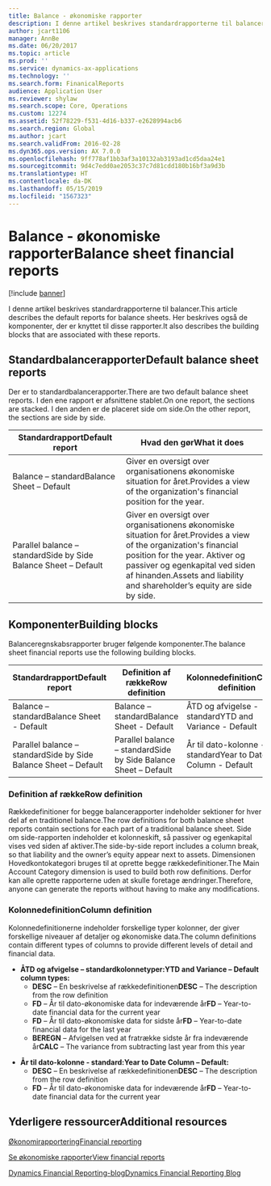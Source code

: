 ```yaml
---
title: Balance - økonomiske rapporter
description: I denne artikel beskrives standardrapporterne til balancer. Her beskrives også de komponenter, der er knyttet til disse rapporter.
author: jcart1106
manager: AnnBe
ms.date: 06/20/2017
ms.topic: article
ms.prod: ''
ms.service: dynamics-ax-applications
ms.technology: ''
ms.search.form: FinanicalReports
audience: Application User
ms.reviewer: shylaw
ms.search.scope: Core, Operations
ms.custom: 12274
ms.assetid: 52f78229-f531-4d16-b337-e2628994acb6
ms.search.region: Global
ms.author: jcart
ms.search.validFrom: 2016-02-28
ms.dyn365.ops.version: AX 7.0.0
ms.openlocfilehash: 9ff778af1bb3af3a10132ab3193ad1cd5daa24e1
ms.sourcegitcommit: 9d4c7edd0ae2053c37c7d81cdd180b16bf3a9d3b
ms.translationtype: HT
ms.contentlocale: da-DK
ms.lasthandoff: 05/15/2019
ms.locfileid: "1567323"
---
```

# <a name="balance-sheet-financial-reports"></a><span data-ttu-id="64123-104">Balance - økonomiske rapporter</span><span class="sxs-lookup"><span data-stu-id="64123-104">Balance sheet financial reports</span></span>

[!include [banner](../includes/banner.md)]

<span data-ttu-id="64123-105">I denne artikel beskrives standardrapporterne til balancer.</span><span class="sxs-lookup"><span data-stu-id="64123-105">This article describes the default reports for balance sheets.</span></span> <span data-ttu-id="64123-106">Her beskrives også de komponenter, der er knyttet til disse rapporter.</span><span class="sxs-lookup"><span data-stu-id="64123-106">It also describes the building blocks that are associated with these reports.</span></span> 

<a name="default-balance-sheet-reports"></a><span data-ttu-id="64123-107">Standardbalancerapporter</span><span class="sxs-lookup"><span data-stu-id="64123-107">Default balance sheet reports</span></span>
-----------------------------

<span data-ttu-id="64123-108">Der er to standardbalancerapporter.</span><span class="sxs-lookup"><span data-stu-id="64123-108">There are two default balance sheet reports.</span></span> <span data-ttu-id="64123-109">I den ene rapport er afsnittene stablet.</span><span class="sxs-lookup"><span data-stu-id="64123-109">On one report, the sections are stacked.</span></span> <span data-ttu-id="64123-110">I den anden er de placeret side om side.</span><span class="sxs-lookup"><span data-stu-id="64123-110">On the other report, the sections are side by side.</span></span>

| <span data-ttu-id="64123-111">Standardrapport</span><span class="sxs-lookup"><span data-stu-id="64123-111">Default report</span></span>                       | <span data-ttu-id="64123-112">Hvad den gør</span><span class="sxs-lookup"><span data-stu-id="64123-112">What it does</span></span>                                                                                                                           |
|--------------------------------------|----------------------------------------------------------------------------------------------------------------------------------------|
| <span data-ttu-id="64123-113">Balance – standard</span><span class="sxs-lookup"><span data-stu-id="64123-113">Balance Sheet – Default</span></span>              | <span data-ttu-id="64123-114">Giver en oversigt over organisationens økonomiske situation for året.</span><span class="sxs-lookup"><span data-stu-id="64123-114">Provides a view of the organization's financial position for the year.</span></span>                                                                 |
| <span data-ttu-id="64123-115">Parallel balance – standard</span><span class="sxs-lookup"><span data-stu-id="64123-115">Side by Side Balance Sheet – Default</span></span> | <span data-ttu-id="64123-116">Giver en oversigt over organisationens økonomiske situation for året.</span><span class="sxs-lookup"><span data-stu-id="64123-116">Provides a view of the organization's financial position for the year.</span></span> <span data-ttu-id="64123-117">Aktiver og passiver og egenkapital ved siden af hinanden.</span><span class="sxs-lookup"><span data-stu-id="64123-117">Assets and liability and shareholder’s equity are side by side.</span></span> |

## <a name="building-blocks"></a><span data-ttu-id="64123-118">Komponenter</span><span class="sxs-lookup"><span data-stu-id="64123-118">Building blocks</span></span>
<span data-ttu-id="64123-119">Balanceregnskabsrapporter bruger følgende komponenter.</span><span class="sxs-lookup"><span data-stu-id="64123-119">The balance sheet financial reports use the following building blocks.</span></span>

| <span data-ttu-id="64123-120">Standardrapport</span><span class="sxs-lookup"><span data-stu-id="64123-120">Default report</span></span>                       | <span data-ttu-id="64123-121">Definition af række</span><span class="sxs-lookup"><span data-stu-id="64123-121">Row definition</span></span>                       | <span data-ttu-id="64123-122">Kolonnedefinition</span><span class="sxs-lookup"><span data-stu-id="64123-122">Column definition</span></span>             |
|--------------------------------------|--------------------------------------|-------------------------------|
| <span data-ttu-id="64123-123">Balance – standard</span><span class="sxs-lookup"><span data-stu-id="64123-123">Balance Sheet - Default</span></span>              | <span data-ttu-id="64123-124">Balance – standard</span><span class="sxs-lookup"><span data-stu-id="64123-124">Balance Sheet - Default</span></span>              | <span data-ttu-id="64123-125">ÅTD og afvigelse - standard</span><span class="sxs-lookup"><span data-stu-id="64123-125">YTD and Variance - Default</span></span>    |
| <span data-ttu-id="64123-126">Parallel balance – standard</span><span class="sxs-lookup"><span data-stu-id="64123-126">Side by Side Balance Sheet – Default</span></span> | <span data-ttu-id="64123-127">Parallel balance – standard</span><span class="sxs-lookup"><span data-stu-id="64123-127">Side by Side Balance Sheet – Default</span></span> | <span data-ttu-id="64123-128">År til dato-kolonne - standard</span><span class="sxs-lookup"><span data-stu-id="64123-128">Year to Date Column - Default</span></span> |

### <a name="row-definition"></a><span data-ttu-id="64123-129">Definition af række</span><span class="sxs-lookup"><span data-stu-id="64123-129">Row definition</span></span>

<span data-ttu-id="64123-130">Rækkedefinitioner for begge balancerapporter indeholder sektioner for hver del af en traditionel balance.</span><span class="sxs-lookup"><span data-stu-id="64123-130">The row definitions for both balance sheet reports contain sections for each part of a traditional balance sheet.</span></span> <span data-ttu-id="64123-131">Side om side-rapporten indeholder et kolonneskift, så passiver og egenkapital vises ved siden af aktiver.</span><span class="sxs-lookup"><span data-stu-id="64123-131">The side-by-side report includes a column break, so that liability and the owner’s equity appear next to assets.</span></span> <span data-ttu-id="64123-132">Dimensionen Hovedkontokategori bruges til at oprette begge rækkedefinitioner.</span><span class="sxs-lookup"><span data-stu-id="64123-132">The Main Account Category dimension is used to build both row definitions.</span></span> <span data-ttu-id="64123-133">Derfor kan alle oprette rapporterne uden at skulle foretage ændringer.</span><span class="sxs-lookup"><span data-stu-id="64123-133">Therefore, anyone can generate the reports without having to make any modifications.</span></span>

### <a name="column-definition"></a><span data-ttu-id="64123-134">Kolonnedefinition</span><span class="sxs-lookup"><span data-stu-id="64123-134">Column definition</span></span>

<span data-ttu-id="64123-135">Kolonnedefinitionerne indeholder forskellige typer kolonner, der giver forskellige niveauer af detaljer og økonomiske data.</span><span class="sxs-lookup"><span data-stu-id="64123-135">The column definitions contain different types of columns to provide different levels of detail and financial data.</span></span>

-   <span data-ttu-id="64123-136">**ÅTD og afvigelse – standardkolonnetyper:**</span><span class="sxs-lookup"><span data-stu-id="64123-136">**YTD and Variance – Default column types:**</span></span>
    -   <span data-ttu-id="64123-137">**DESC** – En beskrivelse af rækkedefinitionen</span><span class="sxs-lookup"><span data-stu-id="64123-137">**DESC** – The description from the row definition</span></span>
    -   <span data-ttu-id="64123-138">**FD** – År til dato-økonomiske data for indeværende år</span><span class="sxs-lookup"><span data-stu-id="64123-138">**FD** – Year-to-date financial data for the current year</span></span>
    -   <span data-ttu-id="64123-139">**FD** – År til dato-økonomiske data for sidste år</span><span class="sxs-lookup"><span data-stu-id="64123-139">**FD** – Year-to-date financial data for the last year</span></span>
    -   <span data-ttu-id="64123-140">**BEREGN** – Afvigelsen ved at fratrække sidste år fra indeværende år</span><span class="sxs-lookup"><span data-stu-id="64123-140">**CALC** – The variance from subtracting last year from this year</span></span>

<!-- -->

-   <span data-ttu-id="64123-141">**År til dato-kolonne - standard:**</span><span class="sxs-lookup"><span data-stu-id="64123-141">**Year to Date Column – Default:**</span></span>
    -   <span data-ttu-id="64123-142">**DESC** – En beskrivelse af rækkedefinitionen</span><span class="sxs-lookup"><span data-stu-id="64123-142">**DESC** – The description from the row definition</span></span>
    -   <span data-ttu-id="64123-143">**FD** – År til dato-økonomiske data for indeværende år</span><span class="sxs-lookup"><span data-stu-id="64123-143">**FD** – Year-to-date financial data for the current year</span></span>



<a name="additional-resources"></a><span data-ttu-id="64123-144">Yderligere ressourcer</span><span class="sxs-lookup"><span data-stu-id="64123-144">Additional resources</span></span>
--------

[<span data-ttu-id="64123-145">Økonomirapportering</span><span class="sxs-lookup"><span data-stu-id="64123-145">Financial reporting</span></span>](financial-reporting-getting-started.md)

[<span data-ttu-id="64123-146">Se økonomiske rapporter</span><span class="sxs-lookup"><span data-stu-id="64123-146">View financial reports</span></span>](view-financial-reports.md)

[<span data-ttu-id="64123-147">Dynamics Financial Reporting-blog</span><span class="sxs-lookup"><span data-stu-id="64123-147">Dynamics Financial Reporting Blog</span></span>](http://blogs.msdn.com/b/dynamics_financial_reporting/)



